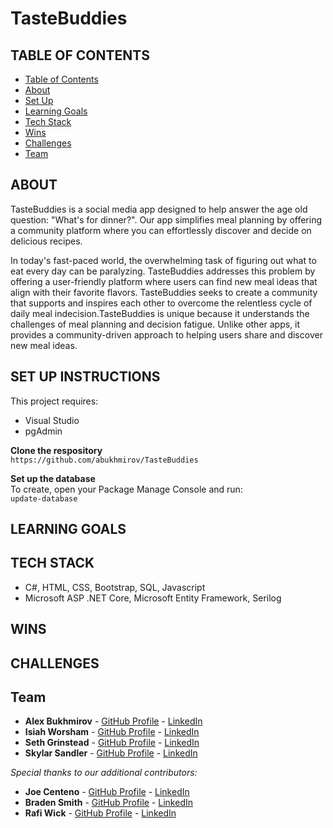 # TasteBuddies

## TABLE OF CONTENTS
- [Table of Contents](#table-of-contents)
- [About](#about)
- [Set Up](#set-up-instructions)
- [Learning Goals](#learning-goals)
- [Tech Stack](#tech-stack)
- [Wins](#wins)
- [Challenges](#challenges)
- [Team](#team)
  
## ABOUT
TasteBuddies is a social media app designed to help answer the age old question: "What's for dinner?". Our app simplifies meal planning by offering a community platform where you can effortlessly discover and decide on delicious recipes.

In today's fast-paced world, the overwhelming task of figuring out what to eat every day can be paralyzing. TasteBuddies addresses this problem by offering a user-friendly platform where users can find new meal ideas that align with their favorite flavors. TasteBuddies seeks to create a community that supports and inspires each other to overcome the relentless cycle of daily meal indecision.TasteBuddies is unique because it understands the challenges of meal planning and decision fatigue. Unlike other apps, it provides a community-driven approach to helping users share and discover new meal ideas. 

## SET UP INSTRUCTIONS
This project requires:
- Visual Studio
- pgAdmin
  
**Clone the respository** <br>
`https://github.com/abukhmirov/TasteBuddies`

**Set up the database** <br>
To create, open your Package Manage Console and run: <br>
`update-database`

## LEARNING GOALS


## TECH STACK
- C#, HTML, CSS, Bootstrap, SQL, Javascript
- Microsoft ASP .NET Core, Microsoft Entity Framework, Serilog

## WINS 

## CHALLENGES

## Team
- **Alex Bukhmirov** - [GitHub Profile](https://github.com/abukhmirov) - [LinkedIn](https://www.linkedin.com/in/alex-bukhmirov/)
- **Isiah Worsham** - [GitHub Profile](https://github.com/iworsham) - [LinkedIn](https://www.linkedin.com/in/isiah-worsham/)
- **Seth Grinstead** - [GitHub Profile](https://github.com/SGrinstead) - [LinkedIn](https://www.linkedin.com/in/seth-grinstead/)
- **Skylar Sandler** - [GitHub Profile](https://github.com/skylarbsandler) - [LinkedIn](https://www.linkedin.com/in/skylarbsandler/)

*Special thanks to our additional contributors:*
- **Joe Centeno** - [GitHub Profile](https://github.com/joe10111) - [LinkedIn](https://www.linkedin.com/in/joe-centeno/)
- **Braden Smith** - [GitHub Profile](https://github.com/bradenasmith2) - [LinkedIn](https://www.linkedin.com/in/braden-smith2/)
- **Rafi Wick** - [GitHub Profile](https://github.com/RafiWick) - [LinkedIn](https://www.linkedin.com/in/raphael-wick-285489197/)
